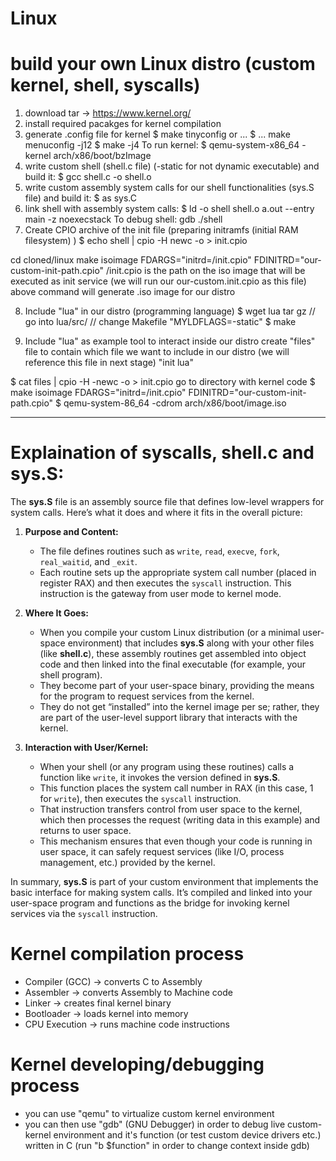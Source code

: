 # Linux


# build your own Linux distro (custom kernel, shell, syscalls)
1. download tar -> https://www.kernel.org/
2. install required pacakges for kernel compilation
3. generate .config file for kernel 
$ make tinyconfig or ... 
$ ... make menuconfig -j12
$ make -j4
To run kernel:
$ qemu-system-x86_64 -kernel arch/x86/boot/bzImage
4. write custom shell (shell.c file) (-static for not dynamic executable) and build it:
$ gcc shell.c -o shell.o
5. write custom assembly system calls for our shell functionalities (sys.S file) and build it:
$ as sys.C
6. link shell with assembly system calls:
$ ld -o shell shell.o a.out --entry main -z noexecstack
To debug shell:
gdb ./shell
7. Create CPIO archive of the init file (preparing initramfs (initial RAM filesystem) )
$ echo shell | cpio -H newc -o > init.cpio

cd cloned/linux
make isoimage FDARGS="initrd=/init.cpio" FDINITRD="our-custom-init-path.cpio"
/init.cpio is the path on the iso image that will be executed as init service (we will run our our-custom.init.cpio as this file)
above command will generate .iso image for our distro

8. Include "lua" in our distro (programming language)
$ wget lua tar gz
// go into lua/src/
// change Makefile "MYLDFLAGS=-static"
$ make

9. Include "lua" as example tool to interact inside our distro
create "files" file to contain which file we want to include in our distro (we will reference this file in next stage)
"init
lua"

$ cat files | cpio -H -newc -o > init.cpio
go to directory with kernel code
$ make isoimage FDARGS="initrd=/init.cpio" FDINITRD="our-custom-init-path.cpio"
$ qemu-system-86_64 -cdrom arch/x86/boot/image.iso


---     


# Explaination of syscalls, shell.c and sys.S:

The **sys.S** file is an assembly source file that defines low-level wrappers for system calls. Here’s what it does and where it fits in the overall picture:

1. **Purpose and Content:**  
   - The file defines routines such as `write`, `read`, `execve`, `fork`, `real_waitid`, and `_exit`.  
   - Each routine sets up the appropriate system call number (placed in register RAX) and then executes the `syscall` instruction. This instruction is the gateway from user mode to kernel mode.

2. **Where It Goes:**  
   - When you compile your custom Linux distribution (or a minimal user-space environment) that includes **sys.S** along with your other files (like **shell.c**), these assembly routines get assembled into object code and then linked into the final executable (for example, your shell program).
   - They become part of your user-space binary, providing the means for the program to request services from the kernel.
   - They do not get “installed” into the kernel image per se; rather, they are part of the user-level support library that interacts with the kernel.

3. **Interaction with User/Kernel:**  
   - When your shell (or any program using these routines) calls a function like `write`, it invokes the version defined in **sys.S**.  
   - This function places the system call number in RAX (in this case, 1 for `write`), then executes the `syscall` instruction.  
   - That instruction transfers control from user space to the kernel, which then processes the request (writing data in this example) and returns to user space.
   - This mechanism ensures that even though your code is running in user space, it can safely request services (like I/O, process management, etc.) provided by the kernel.

In summary, **sys.S** is part of your custom environment that implements the basic interface for making system calls. It’s compiled and linked into your user-space program and functions as the bridge for invoking kernel services via the `syscall` instruction.




# Kernel compilation process
- Compiler (GCC) -> converts C to Assembly 
- Assembler -> converts Assembly to Machine code
- Linker -> creates final kernel binary
- Bootloader -> loads kernel into memory
- CPU Execution -> runs machine code instructions


# Kernel developing/debugging process
- you can use "qemu" to virtualize custom kernel environment
- you can then use "gdb" (GNU Debugger) in order to debug live custom-kernel environment and it's function (or test custom device drivers etc.) written in C (run "b $function" in order to change context inside gdb) 
